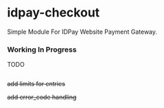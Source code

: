 # idpay-checkout
Simple Module For IDPay Website Payment Gateway.

### Working In Progress

TODO
```
```
~~add limits for entries~~

~~add error_code handling~~
